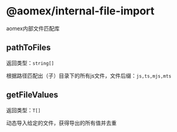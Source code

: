 # @aomex/internal-file-import

aomex内部文件匹配库

## pathToFiles

返回类型：`string[]`

根据路径匹配出（子）目录下的所有js文件，文件后缀：`js,ts,mjs,mts`

## getFileValues

返回类型：`T[]`

动态导入给定的文件，获得导出的所有值并去重
